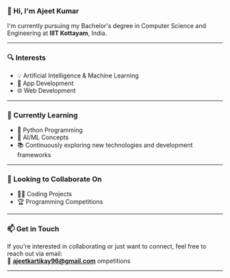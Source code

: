 ### 👋 Hi, I'm Ajeet Kumar

I'm currently pursuing my Bachelor's degree in Computer Science and Engineering at **IIIT Kottayam**, India.

---

### 🔍 Interests

- 💡 Artificial Intelligence & Machine Learning  
- 📱 App Development  
- 🌐 Web Development

---

### 🚀 Currently Learning

- 🐍 Python Programming  
- 🤖 AI/ML Concepts  
- 📚 Continuously exploring new technologies and development frameworks  

---

### 🤝 Looking to Collaborate On

- 👨‍💻 Coding Projects  
- 🏆 Programming Competitions  

---

### 📫 Get in Touch

If you're interested in collaborating or just want to connect, feel free to reach out via email:  
📧 **ajeetkartikay96@gmail.com**
ompetitions  

---




